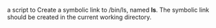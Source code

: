 a script to Create a symbolic link to /bin/ls, named __ls__. The symbolic link should be created in the current working directory.
